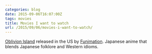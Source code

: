 ```yaml
---
categories: blog
date: 2015-09-06T16:07:00Z
tags: movies
title: Movies I want to watch
url: /2015/09/06/movies-i-want-to-watch/
---
```


[Oblivion Island](http://www.oblivionisland.com/) released in the US by [Funimation](http://www.funimation.com/shows/oblivion-island/home).
Japanese anime that blends Japanese folklore and Western idioms.
